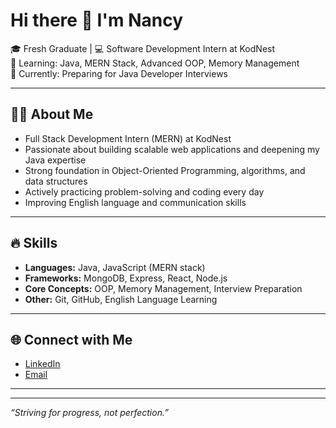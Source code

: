 # Hi there 👋 I'm Nancy

🎓 Fresh Graduate | 💻 Software Development Intern at KodNest  
🌱 Learning: Java, MERN Stack, Advanced OOP, Memory Management  
🚀 Currently: Preparing for Java Developer Interviews

---

## 👩‍💻 About Me

- Full Stack Development Intern (MERN) at KodNest
- Passionate about building scalable web applications and deepening my Java expertise
- Strong foundation in Object-Oriented Programming, algorithms, and data structures
- Actively practicing problem-solving and coding every day
- Improving English language and communication skills

---

## 🔥 Skills

- **Languages:** Java, JavaScript (MERN stack)
- **Frameworks:** MongoDB, Express, React, Node.js
- **Core Concepts:** OOP, Memory Management, Interview Preparation
- **Other:** Git, GitHub, English Language Learning

---

## 🌐 Connect with Me

- [LinkedIn](https://www.linkedin.com/in/nancy-lak/)
- [Email](mailto:nancy.your.email@example.com)

---


---

*“Striving for progress, not perfection.”*

